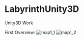 # LabyrinthUnity3D
Unity3D Work

First Overview:
![map1_1](https://github.com/beyzabayrakdar/LabyrinthUnity3D/assets/63069496/987831c8-2079-453d-8461-936eb47dbb23)
![map1_2](https://github.com/beyzabayrakdar/LabyrinthUnity3D/assets/63069496/2f7997b5-2678-487b-975a-b6dbd0e2576c)
